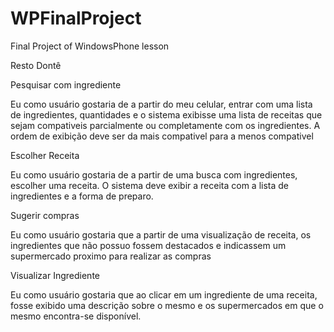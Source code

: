 # WPFinalProject
Final Project of WindowsPhone lesson

Resto Dontê

Pesquisar com ingrediente

Eu como usuário gostaria de a partir do meu celular, entrar com uma lista de ingredientes, quantidades e o sistema exibisse uma lista de receitas que sejam compativeis parcialmente ou completamente com os ingredientes. A ordem de exibição deve ser da mais compativel para a menos compativel

Escolher Receita

Eu como usuário gostaria de a partir de uma busca com ingredientes, escolher uma receita. O sistema deve exibir a receita com a lista de ingredientes e a forma de preparo. 

Sugerir compras

Eu como usuário gostaria que a partir de uma visualização de receita, os ingredientes que não possuo fossem destacados e indicassem um supermercado proximo para realizar as compras

Visualizar Ingrediente

Eu como usuário gostaria que ao clicar em um ingrediente de uma receita, fosse exibido uma descrição sobre o mesmo e os supermercados em que o mesmo encontra-se disponível.
